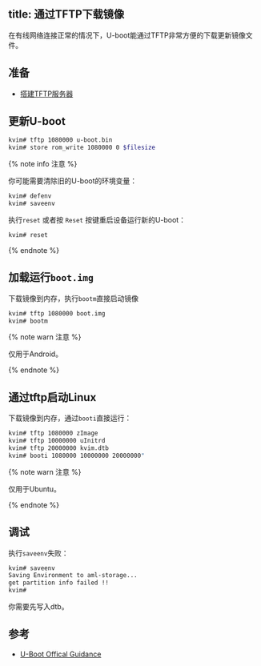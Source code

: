 title: 通过TFTP下载镜像
---

在有线网络连接正常的情况下，U-boot能通过TFTP非常方便的下载更新镜像文件。

## 准备
* [搭建TFTP服务器](/android/zh-cn/vim1/SetupTFTPServer.html)

## 更新U-boot

```bash
kvim# tftp 1080000 u-boot.bin
kvim# store rom_write 1080000 0 $filesize
```

{% note info 注意 %}

你可能需要清除旧的U-boot的环境变量：

```bash
kvim# defenv
kvim# saveenv
```

执行`reset` 或者按 `Reset` 按键重启设备运行新的U-boot：

```bash
kvim# reset
```

{% endnote %}

## 加载运行`boot.img`

下载镜像到内存，执行`bootm`直接启动镜像

```bash
kvim# tftp 1080000 boot.img
kvim# bootm
```

{% note warn 注意 %}

仅用于Android。

{% endnote %}

## 通过tftp启动Linux

下载镜像到内存，通过`booti`直接运行：

```bash
kvim# tftp 1080000 zImage
kvim# tftp 10000000 uInitrd
kvim# tftp 20000000 kvim.dtb
kvim# booti 1080000 10000000 20000000"
```

{% note warn 注意 %}

仅用于Ubuntu。

{% endnote %}


## 调试

执行`saveenv`失败：

```bash
kvim# saveenv
Saving Environment to aml-storage...
get partition info failed !!
kvim#
```

你需要先写入dtb。
## 参考
* [U-Boot Offical Guidance](http://www.denx.de/wiki/view/DULG/UBoot)
